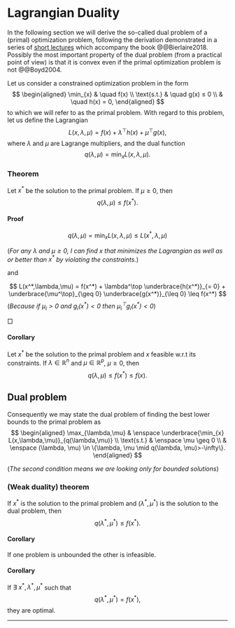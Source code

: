 
# Lagrangian Duality

In the following section we will derive the so-called dual problem of a (primal) optimization problem, following the derivation demonstrated in a series of [short lectures](https://youtube.com/playlist?list=PL10NOnsbP5Q61XSVk-3yNOY2qLI-wTM6k&si=swJzRNlXSozeE2Rm) which accompany the book @@Bierlaire2018.
Possibly the most important property of the dual problem (from a practical point of view) is that it is convex even if the primal optimization problem is not @@Boyd2004.

Let us consider a constrained optimization problem in the form
$$
\begin{aligned}
	\min_{x} & \quad f(x) \\
	\text{s.t.} & \quad g(x) ≤ 0 \\
	            & \quad h(x) = 0,
\end{aligned}
$$
to which we will refer to as the primal problem. With regard to this problem, let us define the Lagrangian
$$
L(x,\lambda,\mu) = f(x) + \lambda^\top h(x) + \mu^\top g(x),
$$
where $\lambda$ and $\mu$ are Lagrange multipliers, and the dual function
$$
q(\lambda,\mu) = \min_{x} L(x,\lambda,\mu).
$$

### Theorem
Let $x^*$ be the solution to the primal problem. If $\mu \geq 0$, then
$$
q(\lambda,\mu) \leq f(x^*).
$$

#### Proof 
$$
q(\lambda,\mu) = \min_{x} L(x,\lambda,\mu) \leq L(x^*,\lambda,\mu)
$$

(*For any $\lambda$ and $\mu \geq 0$, I can find $x$ that minimizes the Lagrangian as well as or better than $x^*$ by violating the constraints.*)

<!--. As an example, I can potentially find an $x$ that mismatches the signs of $\lambda_i$ and $h_i(x) \neq 0$ while not increasing the values of $f(x)$ and $g_i(x)$*)-->

and

$$
L(x^*,\lambda,\mu) = f(x^*) + \lambda^\top \underbrace{h(x^*)}_{= 0} + \underbrace{\mu^\top}_{\geq 0} \underbrace{g(x^*)}_{\leq 0} \leq f(x^*)
$$
(*Because if $\mu_i > 0$ and $g_i(x^*) < 0$ then $\mu_i^\top g_i(x^*) < 0$*)

$\Box$

#### Corollary
Let $x^*$ be the solution to the primal problem and $x$ feasible w.r.t its constraints. If $\lambda \in \mathbb{R}^n$ and $\mu \in \mathbb{R}^p$, $\mu \geq 0$, then
$$
q(\lambda,\mu) \leq f(x^*) \leq f(x).
$$

<!--(*This might be important for iterative approaches*)-->

## Dual problem
Consequently we may state the dual problem of finding the best lower bounds to the primal problem as
$$
\begin{aligned}
	\max_{\lambda,\mu} & \enspace \underbrace{\min_{x} L(x,\lambda,\mu)}_{q(\lambda,\mu)} \\
	\text{s.t.} & \enspace \mu \geq 0 \\
              & \enspace (\lambda, \mu) \in \{\lambda, \mu \mid q(\lambda, \mu)>-\infty\}.
\end{aligned}
$$

(*The second condition means we are looking only for bounded solutions*)

### (Weak duality) theorem
If $x^*$ is the solution to the primal problem and $(\lambda^*,\mu^*)$ is the solution to the dual problem, then 
$$
	q(\lambda^*,\mu^*) \leq f(x^*).
$$

#### Corollary

If one problem is unbounded the other is infeasible.

#### Corollary
If $\exists \ x^*, \lambda^*, \mu^*$ such that
$$
	q(\lambda^*,\mu^*) = f(x^*),
$$
they are optimal.

---
[^1]: Note that $\mu \geq 0$ must hold in order to penalize the violation of $g(x) \leq 0$. 
